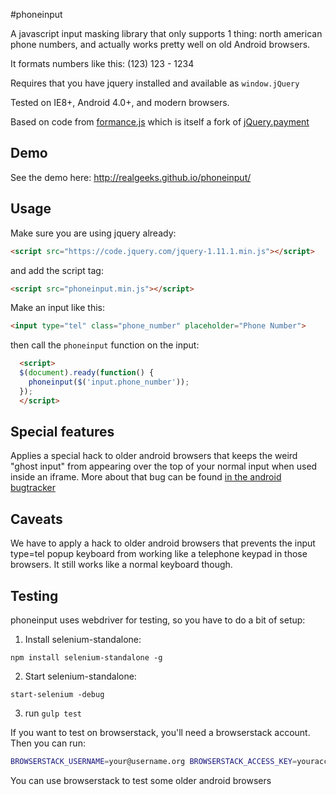 #phoneinput

A javascript input masking library that only supports 1 thing: north american phone numbers, and actually works pretty well on old Android browsers.

It formats numbers like this: (123) 123 - 1234

Requires that you have jquery installed and available as `window.jQuery`

Tested on IE8+, Android 4.0+, and modern browsers.

Based on code from [formance.js](http://omarshammas.github.io/formancejs) which is itself a fork of [jQuery.payment](https://github.com/stripe/jquery.payment)

## Demo

See the demo here: http://realgeeks.github.io/phoneinput/

## Usage

Make sure you are using jquery already:

```html
<script src="https://code.jquery.com/jquery-1.11.1.min.js"></script>
```

and add the script tag:

```html
<script src="phoneinput.min.js"></script>
```

Make an input like this:

```html
<input type="tel" class="phone_number" placeholder="Phone Number">
```

then call the `phoneinput` function on the input:

```html
  <script>
  $(document).ready(function() {
    phoneinput($('input.phone_number'));
  });
  </script>
```

## Special features
Applies a special hack to older android browsers that keeps the weird "ghost input" from appearing over the top of your normal input when used inside an iframe.  More about that bug can be found [in the android bugtracker](https://code.google.com/p/android/issues/detail?id=30964)

## Caveats
We have to apply a hack to older android browsers that prevents the input type=tel popup keyboard from working like a telephone keypad in those browsers.  It still works like a normal keyboard though.

## Testing

phoneinput uses webdriver for testing, so you have to do a bit of setup:

  1. Install selenium-standalone:
  ```
  npm install selenium-standalone -g
  ```
  2. Start selenium-standalone:
  ```
  start-selenium -debug
  ```
  3. run `gulp test`


If you want to test on browserstack, you'll need a browserstack account.  Then you can run:

```bash
BROWSERSTACK_USERNAME=your@username.org BROWSERSTACK_ACCESS_KEY=youraccesskey gulp test
```

You can use browserstack to test some older android browsers

